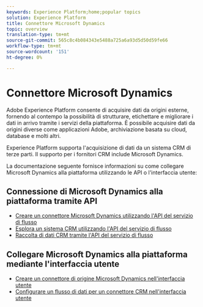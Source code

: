 ```yaml
---
keywords: Experience Platform;home;popular topics
solution: Experience Platform
title: Connettore Microsoft Dynamics
topic: overview
translation-type: tm+mt
source-git-commit: 565c8c4b084343e5488a725a6a93d5d50d59fe66
workflow-type: tm+mt
source-wordcount: '151'
ht-degree: 0%

---
```



# Connettore Microsoft Dynamics

Adobe Experience Platform consente di acquisire dati da origini esterne, fornendo al contempo la possibilità di strutturare, etichettare e migliorare i dati in arrivo tramite i servizi della piattaforma. È possibile acquisire dati da origini diverse come applicazioni Adobe, archiviazione basata su cloud, database e molti altri.

Experience Platform supporta l&#39;acquisizione di dati da un sistema CRM di terze parti. Il supporto per i fornitori CRM include Microsoft Dynamics.

La documentazione seguente fornisce informazioni su come collegare Microsoft Dynamics alla piattaforma utilizzando le API o l&#39;interfaccia utente:

## Connessione di Microsoft Dynamics alla piattaforma tramite API

- [Creare un connettore Microsoft Dynamics utilizzando l&#39;API del servizio di flusso](../../tutorials/api/create/crm/ms-dynamics.md)
- [Esplora un sistema CRM utilizzando l&#39;API del servizio di flusso](../../tutorials/api/explore/crm.md)
- [Raccolta di dati CRM tramite l&#39;API del servizio di flusso](../../tutorials/api/collect/crm.md)

## Collegare Microsoft Dynamics alla piattaforma mediante l&#39;interfaccia utente

- [Creare un connettore di origine Microsoft Dynamics nell&#39;interfaccia utente](../../tutorials/ui/create/crm/dynamics.md)
- [Configurare un flusso di dati per un connettore CRM nell&#39;interfaccia utente](../../tutorials/ui/dataflow/crm.md)